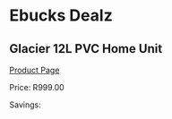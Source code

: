 
# Ebucks Dealz
## Glacier 12L PVC Home Unit
[Product Page](https://www.ebucks.com/web/shop/productSelected.do?prodId=102175501&catId=704988430)

Price: R999.00

Savings: 


	